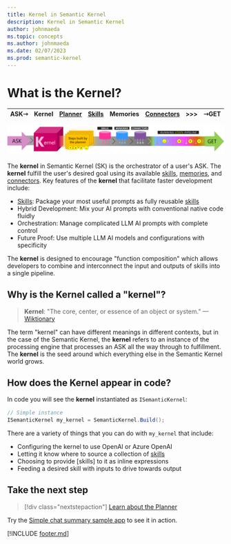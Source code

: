 ```yaml
---
title: Kernel in Semantic Kernel
description: Kernel in Semantic Kernel
author: johnmaeda
ms.topic: concepts
ms.author: johnmaeda
ms.date: 02/07/2023
ms.prod: semantic-kernel
---
```

# What is the Kernel?

| ASK⇾ | Kernel | [Planner](Planner) | [Skills](skills)|  Memories |[Connectors](Connectors) | >>>|  ⇾GET | 
|---|---|---|---|---|---|---|---|

![Journey of an ask to a get in Semantic Kernel visualized as phases as annotated immediately below](../media/fullview.png)

The **kernel** in Semantic Kernel (SK) is the orchestrator of a user's ASK. The **kernel** fulfill the user's desired goal using its available [skills](skills), [memories](memories), and [connectors](connectors). Key features of the **kernel** that facilitate faster development include:

* [Skills](skills): Package your most useful prompts as fully reusable [skills](skills)
* Hybrid Development: Mix your AI prompts with conventional native code fluidly
* Orchestration: Manage complicated LLM AI prompts with complete control
* Future Proof: Use multiple LLM AI models and configurations with specificity

The **kernel** is designed to encourage "function composition" which allows developers to combine and interconnect the input and outputs of skills into a single pipeline.

## Why is the Kernel called a "kernel"?

> **Kernel**: "The core, center, or essence of an object or system." —[Wiktionary](https://en.wiktionary.org/wiki/kernel)

The term "kernel" can have different meanings in different contexts, but in the case of the Semantic Kernel, the **kernel** refers to an instance of the processing engine that processes an ASK all the way through to fulfillment. The **kernel** is the seed around which everything else in the Semantic Kernel world grows.

## How does the Kernel appear in code?

In code you will see the **kernel** instantiated as `ISemanticKernel`:

```csharp
// Simple instance
ISemanticKernel my_kernel = SemanticKernel.Build();
```

There are a variety of things that you can do with `my_kernel` that include:

* Configuring the kernel to use OpenAI or Azure OpenAI
* Letting it know where to source a collection of [skills](skills)
* Choosing to provide [skills] to it as inline expressions
* Feeding a desired skill with inputs to drive towards output

## Take the next step

> [!div class="nextstepaction"]
> [Learn about the Planner](planner)

Try the [Simple chat summary sample app](/semantic-kernel/samples/simplechatsummary) to see it in action.

[!INCLUDE [footer.md](../includes/footer.md)]
